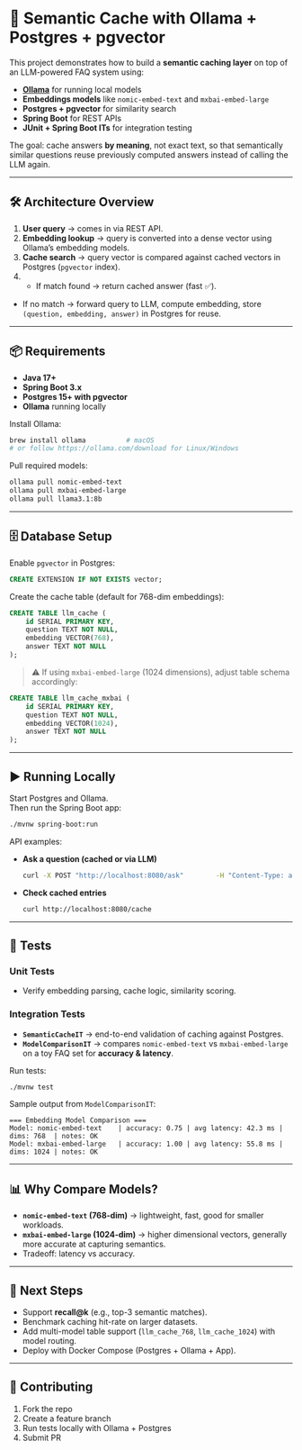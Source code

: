# 🚀 Semantic Cache with Ollama + Postgres + pgvector

This project demonstrates how to build a **semantic caching layer** on top of an LLM-powered FAQ system using:

- **[Ollama](https://ollama.com/)** for running local models
- **Embeddings models** like `nomic-embed-text` and `mxbai-embed-large`
- **Postgres + pgvector** for similarity search
- **Spring Boot** for REST APIs
- **JUnit + Spring Boot ITs** for integration testing

The goal: cache answers **by meaning**, not exact text, so that semantically similar questions reuse previously computed answers instead of calling the LLM again.

---

## 🛠️ Architecture Overview

1. **User query** → comes in via REST API.
2. **Embedding lookup** → query is converted into a dense vector using Ollama’s embedding models.
3. **Cache search** → query vector is compared against cached vectors in Postgres (`pgvector` index).
4. - If match found → return cached answer (fast ✅).
- If no match → forward query to LLM, compute embedding, store `(question, embedding, answer)` in Postgres for reuse.

---

## 📦 Requirements

- **Java 17+**
- **Spring Boot 3.x**
- **Postgres 15+ with pgvector**
- **Ollama** running locally

Install Ollama:
```bash
brew install ollama          # macOS
# or follow https://ollama.com/download for Linux/Windows
```

Pull required models:
```bash
ollama pull nomic-embed-text
ollama pull mxbai-embed-large
ollama pull llama3.1:8b
```

---

## 🗄️ Database Setup

Enable `pgvector` in Postgres:
```sql
CREATE EXTENSION IF NOT EXISTS vector;
```

Create the cache table (default for 768-dim embeddings):
```sql
CREATE TABLE llm_cache (
    id SERIAL PRIMARY KEY,
    question TEXT NOT NULL,
    embedding VECTOR(768),
    answer TEXT NOT NULL
);
```

> ⚠️ If using `mxbai-embed-large` (1024 dimensions), adjust table schema accordingly:
```sql
CREATE TABLE llm_cache_mxbai (
    id SERIAL PRIMARY KEY,
    question TEXT NOT NULL,
    embedding VECTOR(1024),
    answer TEXT NOT NULL
);
```

---

## ▶️ Running Locally

Start Postgres and Ollama.  
Then run the Spring Boot app:

```bash
./mvnw spring-boot:run
```

API examples:

- **Ask a question (cached or via LLM)**
  ```bash
  curl -X POST "http://localhost:8080/ask"        -H "Content-Type: application/json"        -d '{"question": "What is Spring Boot?"}'
  ```

- **Check cached entries**
  ```bash
  curl http://localhost:8080/cache
  ```

---

## 🧪 Tests

### Unit Tests
- Verify embedding parsing, cache logic, similarity scoring.

### Integration Tests
- **`SemanticCacheIT`** → end-to-end validation of caching against Postgres.
- **`ModelComparisonIT`** → compares `nomic-embed-text` vs `mxbai-embed-large` on a toy FAQ set for **accuracy & latency**.

Run tests:
```bash
./mvnw test
```

Sample output from `ModelComparisonIT`:
```
=== Embedding Model Comparison ===
Model: nomic-embed-text    | accuracy: 0.75 | avg latency: 42.3 ms | dims: 768  | notes: OK
Model: mxbai-embed-large   | accuracy: 1.00 | avg latency: 55.8 ms | dims: 1024 | notes: OK
```

---

## 📊 Why Compare Models?

- **`nomic-embed-text` (768-dim)** → lightweight, fast, good for smaller workloads.
- **`mxbai-embed-large` (1024-dim)** → higher dimensional vectors, generally more accurate at capturing semantics.
- Tradeoff: latency vs accuracy.

---

## 🔮 Next Steps

- Support **recall@k** (e.g., top-3 semantic matches).
- Benchmark caching hit-rate on larger datasets.
- Add multi-model table support (`llm_cache_768`, `llm_cache_1024`) with model routing.
- Deploy with Docker Compose (Postgres + Ollama + App).

---

## 🤝 Contributing

1. Fork the repo
2. Create a feature branch
3. Run tests locally with Ollama + Postgres
4. Submit PR  
